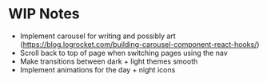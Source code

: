 # WIP Notes
- Implement carousel for writing and possibly art (https://blog.logrocket.com/building-carousel-component-react-hooks/)
- Scroll back to top of page when switching pages using the nav
- Make transitions between dark + light themes smooth
- Implement animations for the day + night icons
